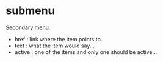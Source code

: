 # submenu

Secondary menu.

- href : link where the item points to.
- text : what the item would say...
- active : one of the items and only one should be active...
